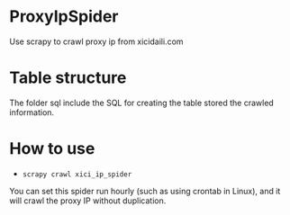 # ProxyIpSpider

Use scrapy to crawl proxy ip from xicidaili.com

# Table structure

The folder sql include the SQL for creating the table stored the crawled information. 

# How to use 

- `scrapy crawl xici_ip_spider`

You can set this spider run hourly (such as using crontab in Linux), and it will crawl the proxy IP without duplication.